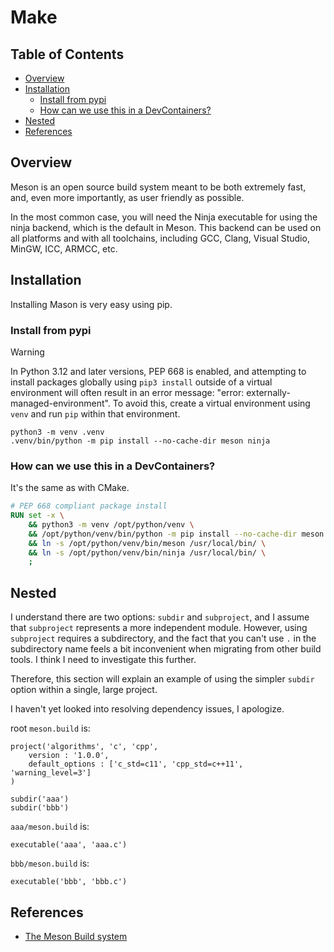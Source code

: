# Make

## Table of Contents <!-- omit in toc -->

- [Overview](#overview)
- [Installation](#installation)
  - [Install from pypi](#install-from-pypi)
  - [How can we use this in a DevContainers?](#how-can-we-use-this-in-a-devcontainers)
- [Nested](#nested)
- [References](#references)

## Overview

Meson is an open source build system meant to be both extremely fast, and, even more importantly, as user friendly as possible.

In the most common case, you will need the Ninja executable for using the ninja backend, which is the default in Meson. This backend can be used on all platforms and with all toolchains, including GCC, Clang, Visual Studio, MinGW, ICC, ARMCC, etc.

<!-- spell-checker: words ARMCC -->

## Installation

Installing Mason is very easy using pip.

### Install from pypi
<!-- spell-checker: words pypi -->

> [!WARNING]
> In Python 3.12 and later versions, PEP 668 is enabled, and attempting to install packages globally
> using `pip3 install` outside of a virtual environment will often result in
> an error message: "error: externally-managed-environment".
> To avoid this, create a virtual environment using `venv`  and run `pip` within that environment.

```shell
python3 -m venv .venv
.venv/bin/python -m pip install --no-cache-dir meson ninja
```
<!-- spell-checker: words venv cmakelang -->

### How can we use this in a DevContainers?

It's the same as with CMake.

```Dockerfile
# PEP 668 compliant package install
RUN set -x \
    && python3 -m venv /opt/python/venv \
    && /opt/python/venv/bin/python -m pip install --no-cache-dir meson ninja \
    && ln -s /opt/python/venv/bin/meson /usr/local/bin/ \
    && ln -s /opt/python/venv/bin/ninja /usr/local/bin/ \
    ;
```

## Nested

I understand there are two options: `subdir` and `subproject`, and I assume that `subproject` represents a more independent module. However, using `subproject` requires a subdirectory, and the fact that you can't use `.` in the subdirectory name feels a bit inconvenient when migrating from other build tools. I think I need to investigate this further.

<!-- spell-checker: words subproject -->

Therefore, this section will explain an example of using the simpler `subdir` option within a single, large project.

I haven't yet looked into resolving dependency issues, I apologize.

root `meson.build` is:

```meson
project('algorithms', 'c', 'cpp',
    version : '1.0.0',
    default_options : ['c_std=c11', 'cpp_std=c++11', 'warning_level=3']
)

subdir('aaa')
subdir('bbb')
```

`aaa/meson.build` is:

```meson
executable('aaa', 'aaa.c')
```

`bbb/meson.build` is:

```meson
executable('bbb', 'bbb.c')
```

## References

- [The Meson Build system](https://mesonbuild.com/index.html)
